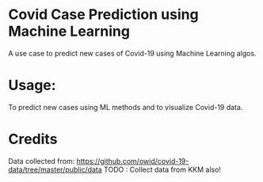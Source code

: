 # Covid Case Prediction using Machine Learning
A use case to predict new cases of Covid-19 using Machine Learning algos.

# Usage:
To predict new cases using ML methods and to visualize Covid-19 data.

# Credits
Data collected from: https://github.com/owid/covid-19-data/tree/master/public/data
TODO : Collect data from KKM also!
